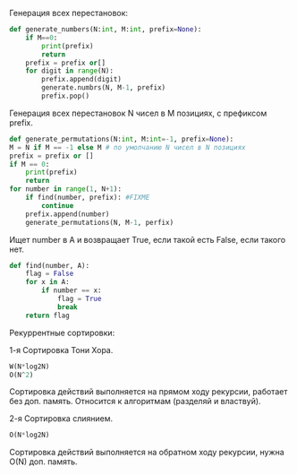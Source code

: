 Генерация всех перестановок:

```python
def generate_numbers(N:int, M:int, prefix=None):
	if M==0:
		print(prefix)
		return
	prefix = prefix or[]
	for digit in range(N):
		prefix.append(digit)
		generate.numbrs(N, M-1, prefix)
		prefix.pop() 
```

Генерация всех перестановок N чисел в M позициях, с префиксом prefix.

```python
def generate_permutations(N:int, M:int=-1, prefix=None):
M = N if M == -1 else M # по умолчанию N чисел в N позициях
prefix = prefix or []
if M == 0:
	print(prefix)
	return
for number in range(1, N+1):
	if find(number, prefix): #FIXME
		continue
	prefix.append(number)
	generate_permutations(N, M-1, perfix)
```

Ищет number в A и возвращает True, если такой есть False, если такого нет.

```python
def find(number, A):
	flag = False
	for x in A:
		if number == x:
			flag = True
			break
	return flag
```

Рекуррентные сортировки:

1-я Сортировка Тони Хора.

```python
W(N*log2N)
O(N^2)
```

Сортировка действий выполняется на прямом ходу рекурсии, работает без доп. память.
Относится к алгоритмам (разделяй и властвуй). 

2-я Сортировка слиянием.

```python
O(N*log2N)
```

Сортировка действий выполняется на обратном ходу рекурсии, нужна O(N) доп. память.